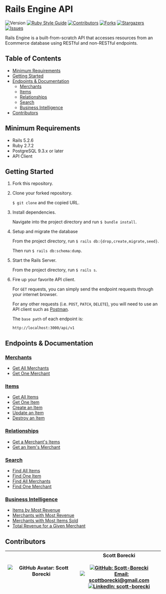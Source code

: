 # Rails Engine API

![Version][version-badge]
[![Ruby Style Guide][rubocop-badge]][rubocop-url]
[![Contributors][contributors-badge]][contributors-url]
[![Forks][forks-badge]][forks-url]
[![Stargazers][stars-badge]][stars-url]
[![Issues][issues-badge]][issues-url]

Rails Engine is a built-from-scratch API that accesses resources from an Ecommerce database using RESTful and non-RESTful endpoints.

## Table of Contents

- [Minimum Requirements](#minimum-requirements)
- [Getting Started](#getting-started)
- [Endpoints & Documentation](#endpoints--documentation)
  - [Merchants](#merchants)
  - [Items](#items)
  - [Relationships](#relationships)
  - [Search](#search)
  - [Business Intelligence](#business-intelligence)
- [Contributors](#contributors)

## Minimum Requirements

- Rails 5.2.6
- Ruby 2.7.2
- PostgreSQL 9.3.x or later 
- API Client

## Getting Started

1. Fork this repository.

2. Clone your forked repository.

   `$ git clone` and the copied URL.

3. Install dependencies.

   Navigate into the project directory and run `$ bundle install`.

4. Setup and migrate the database

   From the project directory, run `$ rails db:{drop,create,migrate,seed}`.

   Then run `$ rails db:schema:dump`.

5. Start the Rails Server.

   From the project directory, run `$ rails s`.

6. Fire up your favorite API client.

   For `GET` requests, you can simply send the endpoint requests through your internet browser.  

   For any other requests (i.e. `POST`, `PATCH`, `DELETE`), you will need to use an API client such as [Postman][postman-url].

   The `base path` of each endpoint is:

   ```
   http://localhost:3000/api/v1
   ```

## Endpoints & Documentation

### [Merchants](/doc/merchants_endpoints.md)

- [Get All Merchants](/doc/merchants_endpoints.md#get-all-merchants)
- [Get One Merchant](/doc/merchants_endpoints.md#get-one-merchant)

### [Items](/doc/items_endpoints.md)

- [Get All Items](/doc/items_endpoints.md#get-all-items)
- [Get One Item](/doc/items_endpoints.md#get-one-item)
- [Create an Item](/doc/items_endpoints.md#create-an-item)
- [Update an Item](/doc/items_endpoints.md#update-an-item)
- [Destroy an Item](/doc/items_endpoints.md#delete-an-item)

### [Relationships](/doc/relationship_endpoints.md)

- [Get a Merchant's Items](/doc/relationship_endpoints.md#get-a-merchants-items)
- [Get an Item's Merchant](/doc/relationship_endpoints.md#get-an-items-merchant)

### [Search](/doc/search_endpoints.md)

- [Find All Items](/doc/search_endpoints.md#find-all-items)
- [Find One Item](/doc/search_endpoints.md#find-one-item)
- [Find All Merchants](/doc/search_endpoints.md#find-all-merchants)
- [Find One Merchant](/doc/search_endpoints.md#find-one-merchant)

### [Business Intelligence](/doc/business_intelligence_endpoints.md)

- [Items by Most Revenue](/doc/business_intelligence_endpoints.md#get-items-with-most-revenue)
- [Merchants with Most Revenue](/doc/business_intelligence_endpoints.md#get-merchants-with-most-revenue)
- [Merchants with Most Items Sold](/doc/business_intelligence_endpoints.md#get-merchants-with-most-items-sold)
- [Total Revenue for a Given Merchant](/doc/business_intelligence_endpoints.md#get-total-revenue-for-a-merchant)

## Contributors

| ![GitHub Avatar: Scott Borecki][github-avatar] | Scott Borecki<br><br>[![GitHub: Scott-Borecki][github-follow-badge]][GitHub]<br>[![Email: scottborecki@gmail.com][gmail-badge]][gmail]<br>[![LinkedIn: scott-borecki][linkedin-badge]][LinkedIn]<br> |
|-|-|

<!-- Top Level Badges and Links -->
[rubocop-badge]: https://img.shields.io/badge/code_style-rubocop-brightgreen.svg?style=flat-square
[rubocop-url]: https://github.com/rubocop/rubocop
[version-badge]: https://img.shields.io/badge/API_version-V1-or.svg?&style=flat-square&logoColor=white
[contributors-badge]: https://img.shields.io/github/contributors/scott-borecki/rails-engine.svg?style=flat-square
[contributors-url]: https://github.com/scott-borecki/rails-engine/graphs/contributors
[forks-badge]: https://img.shields.io/github/forks/scott-borecki/rails-engine.svg?style=flat-square
[forks-url]: https://github.com/scott-borecki/rails-engine/network/members
[stars-badge]: https://img.shields.io/github/stars/scott-borecki/rails-engine.svg?style=flat-square
[stars-url]: https://github.com/scott-borecki/rails-engine/stargazers
[issues-badge]: https://img.shields.io/github/issues/scott-borecki/rails-engine.svg?style=flat-square
[issues-url]: https://github.com/scott-borecki/rails-engine/issues

<!-- Links -->
[Repository]: https://github.com/Scott-Borecki/rails-engine
[GitHub]: https://github.com/scott-borecki
[gmail]: mailto:scottborecki@gmail.com
[LinkedIn]: https://www.linkedin.com/in/scott-borecki/
[postman-url]: https://www.postman.com/

<!-- Badges -->
[github-follow-badge]: https://img.shields.io/github/followers/scott-borecki?label=follow&style=social
[gmail-badge]: https://img.shields.io/badge/gmail-scottborecki@gmail.com-green?style=flat&logo=gmail&logoColor=white&color=white&labelColor=EA4335
[linkedin-badge]: https://img.shields.io/badge/Scott--Borecki-%23OpenToWork-green?style=flat&logo=Linkedin&logoColor=white&color=success&labelColor=0A66C2

<!-- Images -->
[github-avatar]: https://avatars.githubusercontent.com/u/79381792?s=100
